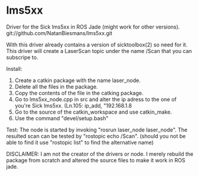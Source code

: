 # lms5xx
Driver for the Sick lms5xx in ROS Jade (might work for other versions).
 git://github.com/NatanBiesmans/lms5xx.git

With this driver already contains a version of sicktoolbox(2) so need for it.
This driver will create a LaserScan topic under the name /Scan that you can subscripe to.

Install:
1. Create a catkin package with the name laser_node.
2. Delete all the files in the package.
3. Copy the contents of the file in the catking package.
4. Go to lms5xx_node.cpp in src and alter the ip adress to the one of you're Sick lms5xx. (Ln.105: ip_add, "192.168.1.8
4. Go to the source of the catkin_workspace and use catkin_make.
5. Use the command "devel/setup.bash"

Test:
  The node is started by invoking "rosrun laser_node laser_node". 
  The resulted scan can be tested by "rostopic echo /Scan". (should you not be able to find it use "rostopic list" to find the alternative name)
  
DISCLAIMER:
  I am not the creator of the drivers or node. I merely rebuild the package from scratch and altered the source files to make it work in 
  ROS jade.
